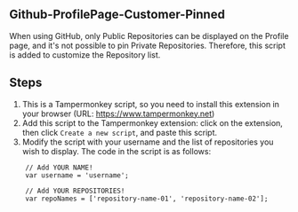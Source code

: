 ## Github-ProfilePage-Customer-Pinned

When using GitHub, only Public Repositories can be displayed on the Profile page, and it's not possible to pin Private Repositories. Therefore, this script is added to customize the Repository list.

## Steps

1. This is a Tampermonkey script, so you need to install this extension in your browser (URL: https://www.tampermonkey.net)
2. Add this script to the Tampermonkey extension: click on the extension, then click `Create a new script`, and paste this script.
3. Modify the script with your username and the list of repositories you wish to display. The code in the script is as follows:

```
    // Add YOUR NAME!
    var username = 'username';

    // Add YOUR REPOSITORIES!
    var repoNames = ['repository-name-01', 'repository-name-02'];
```
